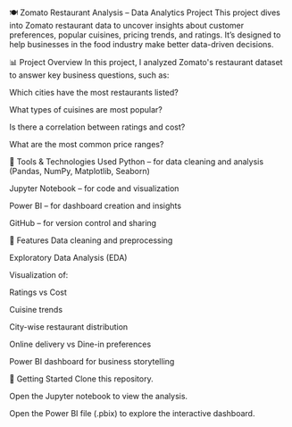 🍽 Zomato Restaurant Analysis – Data Analytics Project
This project dives into Zomato restaurant data to uncover insights about customer preferences, popular cuisines, pricing trends, and ratings. It’s designed to help businesses in the food industry make better data-driven decisions.

📊 Project Overview
In this project, I analyzed Zomato's restaurant dataset to answer key business questions, such as:

Which cities have the most restaurants listed?

What types of cuisines are most popular?

Is there a correlation between ratings and cost?

What are the most common price ranges?

🔧 Tools & Technologies Used
Python – for data cleaning and analysis (Pandas, NumPy, Matplotlib, Seaborn)

Jupyter Notebook – for code and visualization

Power BI – for dashboard creation and insights

GitHub – for version control and sharing

📁 Features
Data cleaning and preprocessing

Exploratory Data Analysis (EDA)

Visualization of:

Ratings vs Cost

Cuisine trends

City-wise restaurant distribution

Online delivery vs Dine-in preferences

Power BI dashboard for business storytelling

🚀 Getting Started
Clone this repository.

Open the Jupyter notebook to view the analysis.

Open the Power BI file (.pbix) to explore the interactive dashboard.
